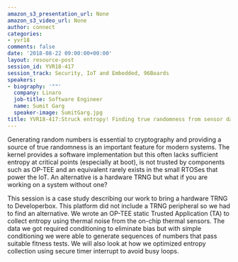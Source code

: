 ```yaml
---
amazon_s3_presentation_url: None
amazon_s3_video_url: None
author: connect
categories:
- yvr18
comments: false
date: '2018-08-22 09:00:00+00:00'
layout: resource-post
session_id: YVR18-417
session_track: Security, IoT and Embedded, 96Boards
speakers:
- biography: '""'
  company: Linaro
  job-title: Software Engineer
  name: Sumit Garg
  speaker-image: SumitGarg.jpg
title: YVR18-417:Struck entropy! Finding true randomness from sensor data
---
```


Generating random numbers is essential to cryptography and providing a source of true randomness is an important feature for modern systems. The kernel provides a software implementation but this often lacks sufficient entropy at critical points (especially at boot), is not trusted by components such as OP-TEE and an equivalent rarely exists in the small RTOSes that power the IoT. An alternative is a hardware TRNG but what if you are working on a system without one?

This session is a case study describing our work to bring a hardware TRNG to Developerbox. This platform did not include a TRNG peripheral so we had to find an alternative. We wrote an OP-TEE static Trusted Application (TA) to collect entropy using thermal noise from the on-chip thermal sensors. The data we got required conditioning to eliminate bias but with simple conditioning we were able to generate sequences of numbers that pass suitable fitness tests. We will also look at how we optimized entropy collection using secure timer interrupt to avoid busy loops.